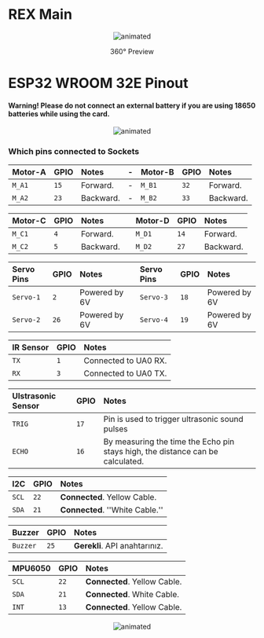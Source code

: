 # REX Main

<p align="center">
  <img src="https://user-images.githubusercontent.com/112697142/230360152-12d52dec-c5a4-4487-ae4a-e29177675dd2.gif" alt="animated" />
</p>

<p align="center">
360° Preview
</p>

# ESP32 WROOM 32E Pinout 


#### Warning! Please do not connect an external battery if you are using 18650 batteries while using the card.



<p align="center">
  <img src="https://user-images.githubusercontent.com/78815495/232464806-6abdce40-22c8-40ba-807a-c8adba2092a3.png" alt="animated" />
</p>

### Which pins connected to Sockets

| Motor-A   | GPIO     | Notes                         | - | Motor-B   | GPIO     | Notes                         |
| :-------- | :------- | :-------------------------    |:--| :-------- | :------- | :-------------------------    |
| `M_A1`    | `15`     | Forward.                      | - | `M_B1`    | `32`     | Forward.                      |
| `M_A2`    | `23`     | Backward.                     | - | `M_B2`    | `33`     | Backward.                     |

| Motor-C   | GPIO     | Notes                         |  | Motor-D   | GPIO     | Notes                         |
| :-------- | :------- | :-------------------------    |:-| :-------- | :------- | :-------------------------    |
| `M_C1`    | `4`      | Forward.                      |  | `M_D1`    | `14`     | Forward.                      |
| `M_C2`    | `5`      | Backward.                     |  | `M_D2`    | `27`     | Backward.                     |


| Servo Pins   | GPIO     | Notes                      |  | Servo Pins   | GPIO     | Notes                      |
| :--------    | :------- | :------------------------- |:-| :--------    | :------- | :------------------------- |
| `Servo-1`    | `2`      | Powered by 6V | | `Servo-3`    | `18`     | Powered by 6V |
| `Servo-2`    | `26`     | Powered by 6V | | `Servo-4`    | `19`     | Powered by 6V |


| IR Sensor | GPIO     |       Notes                   |
| :-------- | :------- | :-------------------------    |
| `TX`      | `1`      | Connected to UA0 RX. |
| `RX`      | `3`      | Connected to UA0 TX. |

| Ulstrasonic Sensor   | GPIO      |                                     Notes                                      |
| :--------            | :-------  | :-------------------------                                                     |
| `TRIG`               | `17`      | Pin is used to trigger ultrasonic sound pulses                                 |
| `ECHO`               | `16`      | By measuring the time the Echo pin stays high, the distance can be calculated. |

| I2C        | GPIO      |       Notes                   |
| :--------  | :-------  | :-------------------------    |
| `SCL`      | `22`      | **Connected**. Yellow Cable. |
| `SDA`      | `21`      | **Connected**. ''White Cable.''  |

| Buzzer     | GPIO      |       Notes                   |
| :--------  | :-------  | :-------------------------    |
| `Buzzer`   | `25`      | **Gerekli**. API anahtarınız. |

| MPU6050    | GPIO      |       Notes                  |
| :--------  | :-------  | :-------------------------   |
| `SCL`      | `22`      | **Connected**. Yellow Cable. |
| `SDA`      | `21`      | **Connected**. White Cable.  |
| `INT`      | `13`      | **Connected**. Yellow Cable. |


</p>
<p align="center">
  <img src="https://user-images.githubusercontent.com/78815495/232464533-1807c9cc-87b0-4529-b5ec-bb78b5b8704c.jpg" alt="animated" />
</p>

